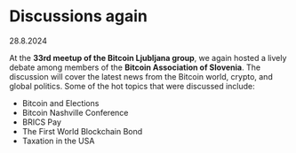 # Discussions again

28.8.2024

At the **33rd meetup of the Bitcoin Ljubljana group**, we again hosted a lively debate among members of the **Bitcoin Association of Slovenia**. The discussion will cover the latest news from the Bitcoin world, crypto, and global politics. Some of the hot topics that were discussed include:

* Bitcoin and Elections
* Bitcoin Nashville Conference
* BRICS Pay
* The First World Blockchain Bond
* Taxation in the USA
